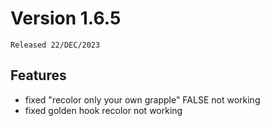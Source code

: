# Version 1.6.5

`Released 22/DEC/2023`

## Features

- fixed "recolor only your own grapple" FALSE not working
- fixed golden hook recolor not working
